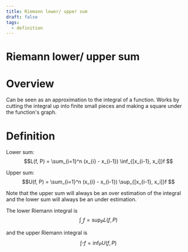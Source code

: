 ```yaml
---
title: Riemann lower/ upper sum
draft: false
tags:
  - definition
---
```

# Riemann lower/ upper sum

# Overview
Can be seen as an approximation to the integral of a function.
Works by cutting the integral up into finite small pieces and making a square under the function's graph.

# Definition
Lower sum:
$$L(f, P) = \sum_{i=1}^n (x_{i} - x_{i-1}) \inf_{[x_{i-1}, x_i]}f  $$

Upper sum:
$$U(f, P) = \sum_{i=1}^n (x_{i} - x_{i-1}) \sup_{[x_{i-1}, x_i]}f  $$

Note that the upper sum will always be an over estimation of the integral and the lower sum will always be an under estimation.

The lower Riemann integral is
$$\int_{\_} f = \sup_P L(f, P)$$

and the upper Riemann integral is
$$\int^{\_} f = \inf_P U(f, P)$$
